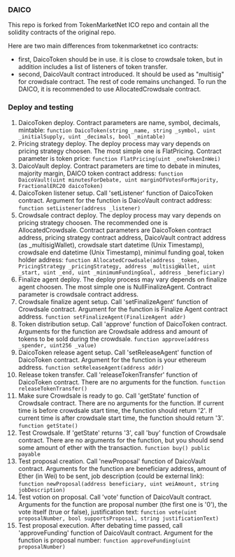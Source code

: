 ### DAICO

This repo is forked from TokenMarketNet ICO repo and contain all the solidity contracts of the original repo.

Here are two main differences from tokenmarketnet ico contracts:
- first, DaicoToken should be in use. it is close to crowdsale token, but in addition includes a list of listeners of token transfer.
- second, DaicoVault contract introduced. It should be used as "multisig" for crowdsale contract.
The rest of code remains unchanged. To run the DAICO, it is recommended to use AllocatedCrowdsale contract.

### Deploy and testing

1. DaicoToken deploy. Contract parameters are name, symbol, decimals, mintable:
`function DaicoToken(string _name, string _symbol, uint _initialSupply, uint _decimals, bool _mintable)`
2. Pricing strategy deploy. The deploy process may vary depends on pricing strategy choosen. The most simple one is FlatPricing. Contract parameter is token price:
`function FlatPricing(uint _oneTokenInWei)`
3. DaicoVault deploy. Contract parameters are time to debate in minutes, majority margin, DAICO token contract address:
`function DaicoVault(uint minutesForDebate, uint marginOfVotesForMajority, FractionalERC20 daicoToken)`
4. DaicoToken listener setup. Call 'setListener' function of DaicoToken contract. Argument for the function is DaicoVault contract address:
`function setListener(address _listener)`
5. Crowdsale contract deploy. The deploy process may vary depends on pricing strategy choosen. The recommended one is AllocatedCrowdsale. Contract parameters are DaicoToken contract address, pricing strategy contract address, DaicoVault contract address (as _multisigWallet), crowdsale start datetime (Unix Timestamp), crowdsale end datetime (Unix Timestamp), minimul funding goal, token holder address:
`function AllocatedCrowdsale(address _token, PricingStrategy _pricingStrategy, address _multisigWallet, uint _start, uint _end, uint _minimumFundingGoal, address _beneficiary)`
6. Finalize agent deploy. The deploy process may vary depends on finalize agent choosen. The most simple one is NullFinalizeAgent. Contract parameter is crowdsale contract address.
7. Crowdsale finalize agent setup. Call 'setFinalizeAgent' function of Crowdsale contract. Argument for the function is Finalize Agent contract address.
`function setFinalizeAgent(FinalizeAgent addr)`
8. Token distribution setup. Call 'approve' function of DaicoToken contract. Arguments for the function are Crowdsale address and amount of tokens to be sold during the crowdsale.
`function approve(address _spender, uint256 _value)`
9. DaicoToken release agent setup. Call 'setReleaseAgent' function of DaicoToken contract. Argument for the function is your ethereum address.
`function setReleaseAgent(address addr)`
10. Release token transfer. Call 'releaseTokenTransfer' function of DaicoToken contract. There are no arguments for the function.
`function releaseTokenTransfer()`
11. Make sure Crowdsale is ready to go. Call 'getState' function of Crowdsale contract. There are no arguments for the function. If current time is before crowdsale start time, the function should return '2'. If current time is after crowdsale start time, the function should return '3'.
`function getState()`
12. Test Crowdsale. If 'getState' returns '3', call 'buy' function of Crowdsale contract. There are no arguments for the function, but you should send some amount of ether with the transaction.
`function buy() public payable`
13. Test proposal creation. Call 'newProposal' function of DaicoVault contract. Arguments for the function are beneficiary address, amount of Ether (in Wei) to be sent, job description (could be external link):
`function newProposal(address beneficiary, uint weiAmount, string jobDescription)`
14. Test votion on proposal. Call 'vote' function of DaicoVault contract. Arguments for the function are proposal number (the first one is '0'), the vote itself (true or false), justification text:
`function vote(uint proposalNumber, bool supportsProposal, string justificationText)`
15. Test proposal execution. After debating time passed, call 'approveFunding' function of DaicoVault contract. Argument for the function is proposal number:
`function approveFunding(uint proposalNumber)` 
